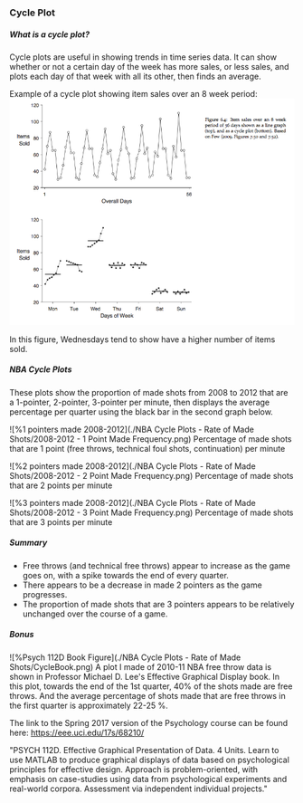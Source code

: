 ### Cycle Plot
##### What is a cycle plot?
Cycle plots are useful in showing trends in time series data. It can show whether or not a certain day of the week has more sales, or less sales, and plots each day of that week with all its other, then finds an average.

Example of a cycle plot showing item sales over an 8 week period:
![%1 pointers made 2008-2012](./NBA%20Cycle%20Plots%20-%20Rate%20of%20Made%20Shots/item_cycle.png)

In this figure, Wednesdays tend to show have a higher number of items sold.

##### NBA Cycle Plots
These plots show the proportion of made shots from 2008 to 2012 that are a 1-pointer, 2-pointer, 3-pointer per minute, then displays the average percentage per quarter using the black bar in the second graph below.

![%1 pointers made 2008-2012](./NBA Cycle Plots - Rate of Made Shots/2008-2012 - 1 Point Made Frequency.png)
Percentage of made shots that are 1 point  (free throws, technical foul shots, continuation) per minute

![%2 pointers made 2008-2012](./NBA Cycle Plots - Rate of Made Shots/2008-2012 - 2 Point Made Frequency.png)
Percentage of made shots that are 2 points per minute

![%3 pointers made 2008-2012](./NBA Cycle Plots - Rate of Made Shots/2008-2012 - 3 Point Made Frequency.png)
Percentage of made shots that are 3 points per minute

##### Summary
- Free throws (and technical free throws) appear to increase as the game goes on, with a spike towards the end of every quarter.
- There appears to be a decrease in made 2 pointers as the game progresses.
- The proportion of made shots that are 3 pointers  appears to be relatively unchanged over the course of a game.


##### Bonus
![%Psych 112D Book Figure](./NBA Cycle Plots - Rate of Made Shots/CycleBook.png)
A plot I made of 2010-11 NBA free throw data is shown in Professor Michael D. Lee's Effective Graphical Display book. In this plot, towards the end of the 1st quarter, 40% of the shots made are free throws. And the average percentage of shots made that are free throws in the first quarter is approximately 22-25 %.

The link to the Spring 2017 version of the Psychology course can be found here:
https://eee.uci.edu/17s/68210/

"PSYCH 112D. Effective Graphical Presentation of Data. 4 Units. Learn to use MATLAB to produce graphical displays of data based on psychological principles for effective design. Approach is problem-oriented, with emphasis on case-studies using data from psychological experiments and real-world corpora. Assessment via independent individual projects."
